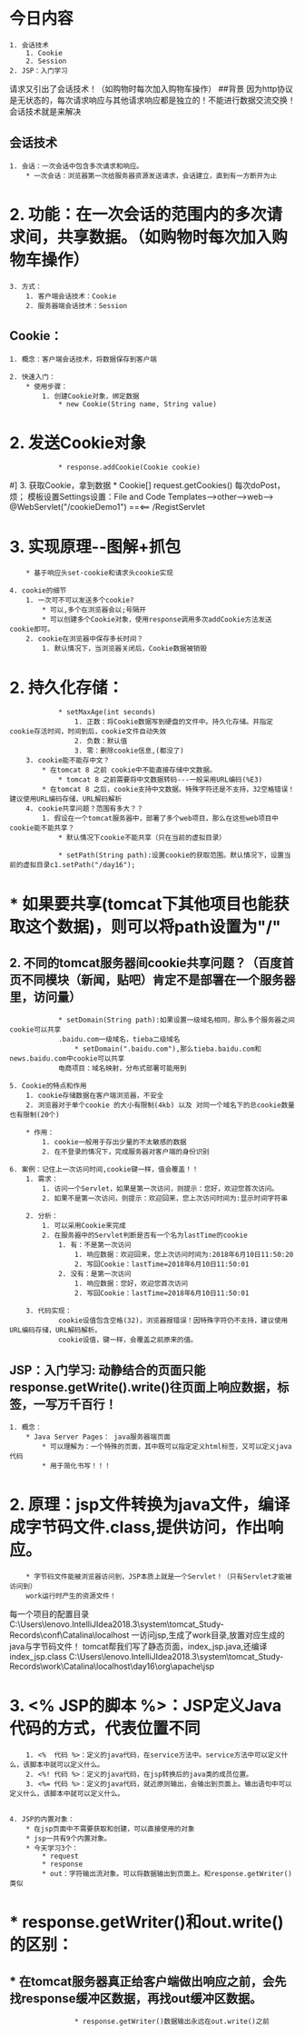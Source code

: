 # 今日内容
	1. 会话技术
		1. Cookie
		2. Session
	2. JSP：入门学习


请求又引出了会话技术！（如购物时每次加入购物车操作）
##背景
        因为http协议是无状态的，每次请求响应与其他请求响应都是独立的！不能进行数据交流交换！会话技术就是来解决
## 会话技术
	1. 会话：一次会话中包含多次请求和响应。
		* 一次会话：浏览器第一次给服务器资源发送请求，会话建立，直到有一方断开为止
#	2. 功能：在一次会话的范围内的多次请求间，共享数据。（如购物时每次加入购物车操作）
	
	3. 方式：
		1. 客户端会话技术：Cookie
		2. 服务器端会话技术：Session


## Cookie：
	1. 概念：客户端会话技术，将数据保存到客户端

	2. 快速入门：
		* 使用步骤：
			1. 创建Cookie对象，绑定数据
				* new Cookie(String name, String value) 
#			2. 发送Cookie对象
				* response.addCookie(Cookie cookie) 
#]			3. 获取Cookie，拿到数据
				* Cookie[]  request.getCookies() 
    每次doPost，烦；
    模板设置Settings设置：File and Code Templates-->other-->web-->				 
    @WebServlet("/cookieDemo1") ==<== <url-pattern>/RegistServlet</url-pattern>

#    3. 实现原理--图解+抓包
		* 基于响应头set-cookie和请求头cookie实现 
		
	4. cookie的细节
		1. 一次可不可以发送多个cookie?
			* 可以,多个在浏览器会以;号隔开
			* 可以创建多个Cookie对象，使用response调用多次addCookie方法发送cookie即可。
		2. cookie在浏览器中保存多长时间？
			1. 默认情况下，当浏览器关闭后，Cookie数据被销毁
#			2. 持久化存储：
				* setMaxAge(int seconds)
					1. 正数：将Cookie数据写到硬盘的文件中。持久化存储。并指定cookie存活时间，时间到后，cookie文件自动失效
					2. 负数：默认值
					3. 零：删除cookie信息,(都没了)
		3. cookie能不能存中文？
			* 在tomcat 8 之前 cookie中不能直接存储中文数据。
				* tomcat 8 之前需要将中文数据转码---一般采用URL编码(%E3)
			* 在tomcat 8 之后，cookie支持中文数据。特殊字符还是不支持，32空格错误！建议使用URL编码存储，URL解码解析
		4. cookie共享问题？范围有多大？？
			1. 假设在一个tomcat服务器中，部署了多个web项目，那么在这些web项目中cookie能不能共享？
				* 默认情况下cookie不能共享（只在当前的虚拟目录）

				* setPath(String path):设置cookie的获取范围。默认情况下，设置当前的虚拟目录c1.setPath("/day16");
#					* 如果要共享(tomcat下其他项目也能获取这个数据)，则可以将path设置为"/"

			
##			2. 不同的tomcat服务器间cookie共享问题？（百度首页不同模块（新闻，贴吧）肯定不是部署在一个服务器里，访问量）
				* setDomain(String path):如果设置一级域名相同，那么多个服务器之间cookie可以共享
				.baidu.com一级域名，tieba二级域名
					* setDomain(".baidu.com"),那么tieba.baidu.com和news.baidu.com中cookie可以共享	
				电商项目：域名映射，分布式部署可能用到

	5. Cookie的特点和作用
		1. cookie存储数据在客户端浏览器，不安全
		2. 浏览器对于单个cookie 的大小有限制(4kb) 以及 对同一个域名下的总cookie数量也有限制(20个)

		* 作用：
			1. cookie一般用于存出少量的不太敏感的数据
			2. 在不登录的情况下，完成服务器对客户端的身份识别

	6. 案例：记住上一次访问时间,cookie键一样，值会覆盖！！
		1. 需求：
			1. 访问一个Servlet，如果是第一次访问，则提示：您好，欢迎您首次访问。
			2. 如果不是第一次访问，则提示：欢迎回来，您上次访问时间为:显示时间字符串

		2. 分析：
			1. 可以采用Cookie来完成
			2. 在服务器中的Servlet判断是否有一个名为lastTime的cookie
				1. 有：不是第一次访问
					1. 响应数据：欢迎回来，您上次访问时间为:2018年6月10日11:50:20
					2. 写回Cookie：lastTime=2018年6月10日11:50:01
				2. 没有：是第一次访问
					1. 响应数据：您好，欢迎您首次访问
					2. 写回Cookie：lastTime=2018年6月10日11:50:01

		3. 代码实现：
                cookie设值包含空格(32)，浏览器报错误！因特殊字符仍不支持，建议使用URL编码存储，URL解码解析。
                cookie设值，键一样，会覆盖之前原来的值。


## JSP：入门学习:   动静结合的页面只能response.getWrite().write()往页面上响应数据，标签，一写万千百行！
	1. 概念：
		* Java Server Pages： java服务器端页面
			* 可以理解为：一个特殊的页面，其中既可以指定定义html标签，又可以定义java代码
			* 用于简化书写！！！


#	2. 原理：jsp文件转换为java文件，编译成字节码文件.class,提供访问，作出响应。
		* 字节码文件能被浏览器访问到，JSP本质上就是一个Servlet！（只有Servlet才能被访问到）
        work运行时产生的资源文件！
   每一个项目的配置目录
C:\Users\lenovo\.IntelliJIdea2018.3\system\tomcat\_Study-Records\conf\Catalina\localhost
一访问jsp,生成了work目录,放置对应生成的java与字节码文件！
tomcat帮我们写了静态页面，index_jsp.java,还编译index_jsp.class
C:\Users\lenovo\.IntelliJIdea2018.3\system\tomcat\_Study-Records\work\Catalina\localhost\day16\org\apache\jsp


#	3. <% JSP的脚本 %>：JSP定义Java代码的方式，代表位置不同   
		1. <%  代码 %>：定义的java代码，在service方法中。service方法中可以定义什么，该脚本中就可以定义什么。
		2. <%! 代码 %>：定义的java代码，在jsp转换后的java类的成员位置。
		3. <%= 代码 %>：定义的java代码，就近原则输出，会输出到页面上。输出语句中可以定义什么，该脚本中就可以定义什么。


	4. JSP的内置对象：
		* 在jsp页面中不需要获取和创建，可以直接使用的对象
		* jsp一共有9个内置对象。
		* 今天学习3个：
			* request
			* response
			* out：字符输出流对象。可以将数据输出到页面上。和response.getWriter()类似
#				* response.getWriter()和out.write()的区别：
##					* 在tomcat服务器真正给客户端做出响应之前，会先找response缓冲区数据，再找out缓冲区数据。
					* response.getWriter()数据输出永远在out.write()之前
				
				
					   